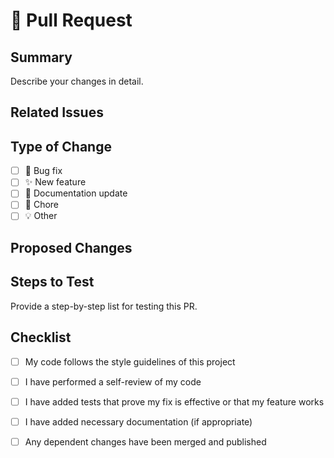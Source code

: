 # 🚀 Pull Request

## Summary
Describe your changes in detail.

## Related Issues
<!-- e.g., Closes #123 -->

## Type of Change
- [ ] 🐛 Bug fix
- [ ] ✨ New feature
- [ ] 📝 Documentation update
- [ ] 🧹 Chore
- [ ] 💡 Other

## Proposed Changes
<!-- List your changes here -->

## Steps to Test
Provide a step-by-step list for testing this PR.

## Checklist
- [ ] My code follows the style guidelines of this project
- [ ] I have performed a self-review of my code
- [ ] I have added tests that prove my fix is effective or that my feature works
- [ ] I have added necessary documentation (if appropriate)
- [ ] Any dependent changes have been merged and published

